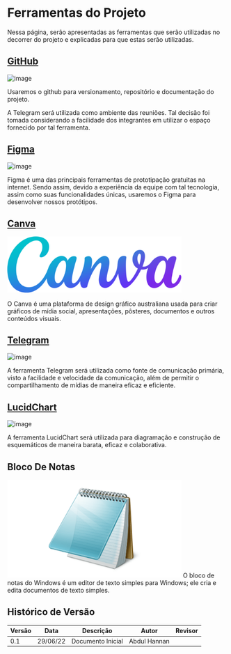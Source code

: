 # Ferramentas do Projeto
Nessa página, serão apresentadas as ferramentas que serão utilizadas no decorrer do projeto e explicadas para que estas serão utilizadas.
## [GitHub](https://github.com)
 
![image](https://user-images.githubusercontent.com/72039007/176484543-35225d6c-4a2e-464f-adac-e23c6ff5a086.png)

Usaremos o github para versionamento, repositório e documentação do projeto.

A Telegram será utilizada como ambiente das reuniões. Tal decisão foi tomada considerando a facilidade dos integrantes em utilizar o espaço fornecido por tal ferramenta.

## [Figma](https://www.figma.com)

![image](https://user-images.githubusercontent.com/72039007/176485500-7310a651-6fb0-42ec-b2fa-d40520ba71c8.png)

Figma é uma das principais ferramentas de prototipação gratuitas na internet. Sendo assim, devido a experiência da equipe com tal tecnologia, assim como suas funcionalidades únicas, usaremos o Figma para desenvolver nossos protótipos.

## [Canva](https://canva.com)

<img src="/docs/assets/canva.png" alt="drawing" width="400"/>

O Canva é uma plataforma de design gráfico australiana usada para criar gráficos de mídia social, apresentações, pôsteres, documentos e outros conteúdos visuais.
## [Telegram](https://telegram.org)

![image](https://user-images.githubusercontent.com/72039007/176481838-48ff573d-3f72-4dcb-a235-a0053bff3bd6.png)

A ferramenta Telegram será utilizada como fonte de comunicação primária, visto a facilidade e velocidade da comunicação, além de permitir o compartilhamento de mídias de maneira eficaz e eficiente.

## [LucidChart](https://www.lucidchart.com/pages/pt?gclid=Cj0KCQjwlK-WBhDjARIsAO2sErTOnvJ9H9PbwhSoKd94tl-0pXXEf0EewTIkg039ZwnYmxLVAdLs01saArRZEALw_wcB&km_CPC_AdGroupID=57888677956&km_CPC_AdPosition=&km_CPC_CampaignId=1500131479&km_CPC_Country=1001541&km_CPC_Creative=286634000599&km_CPC_Device=c&km_CPC_ExtensionID=&km_CPC_Keyword=%2Blucidcharts&km_CPC_MatchType=b&km_CPC_Network=g&km_CPC_TargetID=kwd-334618660008&km_CPC_placement=&km_CPC_target=&utm_campaign=_chart_pt_allcountries_mixed_search_brand_bmm_&utm_medium=cpc&utm_source=google)

![image](https://user-images.githubusercontent.com/72039007/178374882-f5391562-d629-43c9-b67a-af4c4381d345.png)

A ferramenta LucidChart será utilizada para diagramação e construção de esquemáticos de maneira barata, eficaz e colaborativa.

## Bloco De Notas
<img src="/docs/assets/Bloco-de-Notas1.png" alt="drawing" width="400"/>
O bloco de notas do Windows é um editor de texto simples para Windows; ele cria e edita documentos de texto simples.

## Histórico de Versão

| Versão | Data | Descrição | Autor | Revisor
|--------|------|-----------|-------| -------
| 0.1 | 29/06/22 | Documento Inicial | Abdul Hannan | 
